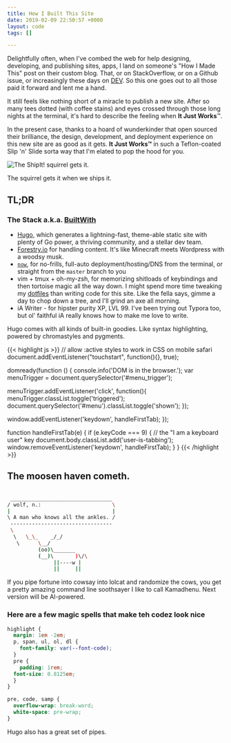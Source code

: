 ```yaml
---
title: How I Built This Site
date: 2019-02-09 22:50:57 +0000
layout: code
tags: []

---
```

Delightfully often, when I've combed the web for help designing, developing, and publishing sites, apps, I land on someone's "How I Made This" post on their custom blog. That, or on StackOverflow, or on a Github issue, or increasingly these days on [DEV](dev.to). So this one goes out to all those paid it forward and lent me a hand.

It still feels like nothing short of a miracle to publish a new site. After so many tees dotted (with coffee stains) and eyes crossed through those long nights at the terminal, it's hard to describe the feeling when **It Just Works**™.

In the present case, thanks to a hoard of wunderkinder that open sourced their brilliance, the design, development, and deployment experience on this new site are as good as it gets. **It Just Works™** in such a Teflon-coated Slip 'n' Slide sorta way that I'm elated to pop the hood for you.

![The ShipIt! squirrel gets it.](/img/ship-it-squirrel.jpg)

The squirrel gets it when we ships it.

## TL;DR

### The Stack a.k.a. [BuiltWith](https://builtwith.com/atmanaut.us)

* [Hugo](https://gohugo.io/about/ "Hugo"), which generates a lightning-fast, theme-able static site with plenty of Go power, a thriving community, and a stellar dev team.
* [Forestry.io]() for handling content. It's like Minecraft meets Wordpress with a woodsy musk.
* [`now`](https://zeit.com/now), for no-frills, full-auto deployment/hosting/DNS from the terminal, or straight from the `master` branch to you
* vim + tmux + oh-my-zsh, for memorizing shitloads of keybindings and then tortoise magic all the way down. I might spend more time tweaking my [dotfiles](https://github.com/krry/dot/ "dotfiles") than writing code for this site. Like the fella says, gimme a day to chop down a tree, and I'll grind an axe all morning.
* iA Writer - for hipster purity XP, LVL 99. I've been trying out Typora too, but ol' faithful iA really knows how to make me love to write.

Hugo comes with all kinds of built-in goodies. Like syntax highlighting, powered by chromastyles and pygments.

{{< highlight js >}}
// allow :active styles to work in CSS on mobile safari
document.addEventListener("touchstart", function(){}, true);

domready(function () {
console.info('DOM is in the browser.');
var menuTrigger = document.querySelector('#menu_trigger');

menuTrigger.addEventListener('click', function(){
menuTrigger.classList.toggle('triggered');
document.querySelector('#menu').classList.toggle('shown');
});

window.addEventListener('keydown', handleFirstTab);
});

function handleFirstTab(e) {
if (e.keyCode === 9) { // the "I am a keyboard user" key
document.body.classList.add('user-is-tabbing');
window.removeEventListener('keydown', handleFirstTab);
}
}
{{< /highlight >}}

## The moosen haven cometh.

``` sh

 _________________________________
/ wolf, n.:                       \
|                                 |
\ A man who knows all the ankles. /
 ---------------------------------
 \
  \   \_\_    _/_/
   \      \__/
          (oo)\_______
          (__)\       )\/\
               ||----w |
               ||     ||
```

If you pipe fortune into cowsay into lolcat and randomize the cows, you get a pretty amazing command line soothsayer I like to call Kamadhenu. Next version will be AI-powered.

### Here are a few magic spells that make teh codez look nice

``` css
highlight {
  margin: 1em -2em;
  p, span, ul, ol, dl {
    font-family: var(--font-code);
  }
  pre {
    padding: 1rem;
  font-size: 0.8125em;
  }
}

pre, code, samp {
  overflow-wrap: break-word;
  white-space: pre-wrap;
}
```

Hugo also has a great set of pipes.